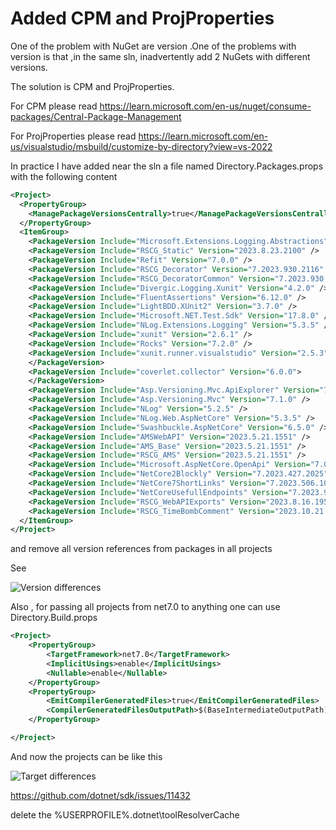 # Added CPM and ProjProperties

One of the problem with NuGet are version .One of the problems with version is that ,in the same sln, inadvertently add 2 NuGets with different versions.

<!--truncate-->

The solution is CPM and ProjProperties. 

For CPM please read https://learn.microsoft.com/en-us/nuget/consume-packages/Central-Package-Management 

For ProjProperties please read https://learn.microsoft.com/en-us/visualstudio/msbuild/customize-by-directory?view=vs-2022

In practice I have added near the sln a file named Directory.Packages.props with the following content
```xml
<Project>
  <PropertyGroup>
    <ManagePackageVersionsCentrally>true</ManagePackageVersionsCentrally>
  </PropertyGroup>
  <ItemGroup>
    <PackageVersion Include="Microsoft.Extensions.Logging.Abstractions" Version="7.0.1" />
    <PackageVersion Include="RSCG_Static" Version="2023.8.23.2100" />
    <PackageVersion Include="Refit" Version="7.0.0" />
    <PackageVersion Include="RSCG_Decorator" Version="7.2023.930.2116" />
    <PackageVersion Include="RSCG_DecoratorCommon" Version="7.2023.930.2116" />
    <PackageVersion Include="Divergic.Logging.Xunit" Version="4.2.0" />
    <PackageVersion Include="FluentAssertions" Version="6.12.0" />
    <PackageVersion Include="LightBDD.XUnit2" Version="3.7.0" />
    <PackageVersion Include="Microsoft.NET.Test.Sdk" Version="17.8.0" />
    <PackageVersion Include="NLog.Extensions.Logging" Version="5.3.5" />
    <PackageVersion Include="xunit" Version="2.6.1" />
    <PackageVersion Include="Rocks" Version="7.2.0" />
    <PackageVersion Include="xunit.runner.visualstudio" Version="2.5.3">
    </PackageVersion>
    <PackageVersion Include="coverlet.collector" Version="6.0.0">
    </PackageVersion>
    <PackageVersion Include="Asp.Versioning.Mvc.ApiExplorer" Version="7.1.0" />
    <PackageVersion Include="Asp.Versioning.Mvc" Version="7.1.0" />
    <PackageVersion Include="NLog" Version="5.2.5" />
    <PackageVersion Include="NLog.Web.AspNetCore" Version="5.3.5" />
    <PackageVersion Include="Swashbuckle.AspNetCore" Version="6.5.0" />
    <PackageVersion Include="AMSWebAPI" Version="2023.5.21.1551" />
    <PackageVersion Include="AMS_Base" Version="2023.5.21.1551" />
    <PackageVersion Include="RSCG_AMS" Version="2023.5.21.1551" />
    <PackageVersion Include="Microsoft.AspNetCore.OpenApi" Version="7.0.13" />
    <PackageVersion Include="NetCore2Blockly" Version="7.2023.427.2025" />
    <PackageVersion Include="NetCore7ShortLinks" Version="7.2023.506.10" />
    <PackageVersion Include="NetCoreUsefullEndpoints" Version="7.2023.916.1715" />
    <PackageVersion Include="RSCG_WebAPIExports" Version="2023.8.16.1958" OutputItemType="Analyzer" ReferenceOutputAssembly="true" />
    <PackageVersion Include="RSCG_TimeBombComment" Version="2023.10.21.806" />
  </ItemGroup>
</Project>
```

and remove all version references from packages in all projects

See 

![Version differences](/img/diffVersion.png)


Also , for passing all projects from net7.0 to anything one can use Directory.Build.props

```xml
<Project>
    <PropertyGroup>
        <TargetFramework>net7.0</TargetFramework>
        <ImplicitUsings>enable</ImplicitUsings>
        <Nullable>enable</Nullable>
    </PropertyGroup>
    <PropertyGroup>
        <EmitCompilerGeneratedFiles>true</EmitCompilerGeneratedFiles>
        <CompilerGeneratedFilesOutputPath>$(BaseIntermediateOutputPath)\GX</CompilerGeneratedFilesOutputPath>
    </PropertyGroup>

</Project>
```

And now the projects can be like this


![Target differences](/img/diffTarget.png)


https://github.com/dotnet/sdk/issues/11432

delete the %USERPROFILE%\.dotnet\toolResolverCache